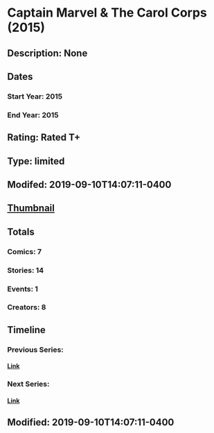 # Captain Marvel & The Carol Corps (2015)
## Description: None
## Dates
### Start Year: 2015
### End Year: 2015
## Rating: Rated T+
## Type: limited
## Modifed: 2019-09-10T14:07:11-0400
## [Thumbnail](http://i.annihil.us/u/prod/marvel/i/mg/9/30/553a62f93dc1b.jpg)
## Totals
### Comics: 7
### Stories: 14
### Events: 1
### Creators: 8
## Timeline
### Previous Series: 
#### [Link]()
### Next Series: 
#### [Link]()
## Modified: 2019-09-10T14:07:11-0400